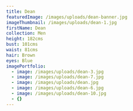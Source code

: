 ```yaml
---
title: Dean
featuredImage: /images/uploads/dean-banner.jpg
imageThumbnail: /images/uploads/dean-1.jpg
firstName: Dean
collection: Men
height: 182cms
bust: 101cms
waist: 81cms
hair: Brown
eyes: Blue
imagePortfolio:
  - image: /images/uploads/dean-3.jpg
  - image: /images/uploads/dean-7.jpg
  - image: /images/uploads/dean.jpg
  - image: /images/uploads/dean-6.jpg
  - image: /images/uploads/dean-10.jpg
  - {}
---
```


